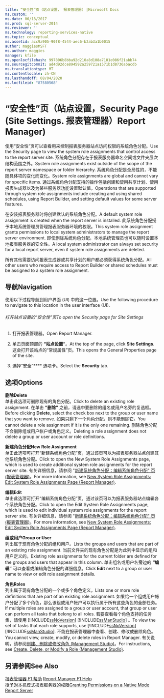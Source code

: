 ```yaml
---
title: “安全性”页（站点设置， 报表管理器) |Microsoft Docs
ms.custom: ''
ms.date: 06/13/2017
ms.prod: sql-server-2014
ms.reviewer: ''
ms.technology: reporting-services-native
ms.topic: conceptual
ms.assetid: acc9a905-90f8-4544-aec6-b2ab3a1b0015
author: maggiesMSFT
ms.author: maggies
manager: kfile
ms.openlocfilehash: 997806b8bba92d210a8d108a7101e086f21abb74
ms.sourcegitcommit: ad4d92dce894592a259721a1571b1d8736abacdb
ms.translationtype: MT
ms.contentlocale: zh-CN
ms.lasthandoff: 08/04/2020
ms.locfileid: "87580568"
---
```

# <a name="security-page-site-settings-report-manager"></a><span data-ttu-id="1a6b0-103">“安全性”页（站点设置，</span><span class="sxs-lookup"><span data-stu-id="1a6b0-103">Security Page (Site Settings.</span></span> <span data-ttu-id="1a6b0-104">报表管理器）</span><span class="sxs-lookup"><span data-stu-id="1a6b0-104">Report Manager)</span></span>
  <span data-ttu-id="1a6b0-105">使用“安全性”页可以查看用来控制报表服务器站点访问权限的系统角色分配。</span><span class="sxs-lookup"><span data-stu-id="1a6b0-105">Use the Security page to view the system role assignments that control access to the report server site.</span></span> <span data-ttu-id="1a6b0-106">系统角色分配存在于报表服务器命名空间或文件夹层次结构范围之外。</span><span class="sxs-lookup"><span data-stu-id="1a6b0-106">System role assignments exist outside of the scope of the report server namespace or folder hierarchy.</span></span> <span data-ttu-id="1a6b0-107">系统角色分配是全局性的，不能随具体项的变化而变化。</span><span class="sxs-lookup"><span data-stu-id="1a6b0-107">System role assignments are global and cannot vary for specific items.</span></span> <span data-ttu-id="1a6b0-108">通过系统角色分配支持的操作包括创建和使用共享计划、使用报表生成器以及为某些服务器功能设置默认值。</span><span class="sxs-lookup"><span data-stu-id="1a6b0-108">Operations that are supported through system role assignments include creating and using shared schedules, using Report Builder, and setting default values for some server features.</span></span>  
  
 <span data-ttu-id="1a6b0-109">在安装报表服务器时将创建默认的系统角色分配。</span><span class="sxs-lookup"><span data-stu-id="1a6b0-109">A default system role assignment is created when the report server is installed.</span></span> <span data-ttu-id="1a6b0-110">此系统角色分配授予本地系统管理员管理报表服务器环境的权限。</span><span class="sxs-lookup"><span data-stu-id="1a6b0-110">This system role assignment grants permissions to local system administrators to manage the report server environment.</span></span> <span data-ttu-id="1a6b0-111">即使删除系统角色分配，本地系统管理员也可以随时设置本地报表服务器的安全性。</span><span class="sxs-lookup"><span data-stu-id="1a6b0-111">A local system administrator can always set security for a local report server, even if system role assignments are deleted.</span></span>  
  
 <span data-ttu-id="1a6b0-112">所有其他需要访问报表生成器或共享计划的用户都必须获得系统角色分配。</span><span class="sxs-lookup"><span data-stu-id="1a6b0-112">All other users who require access to Report Builder or shared schedules must be assigned to a system role assignment.</span></span>  
  
## <a name="navigation"></a><span data-ttu-id="1a6b0-113">导航</span><span class="sxs-lookup"><span data-stu-id="1a6b0-113">Navigation</span></span>  
 <span data-ttu-id="1a6b0-114">使用以下过程导航到用户界面 (UI) 中的这一位置。</span><span class="sxs-lookup"><span data-stu-id="1a6b0-114">Use the following procedure to navigate to this location in the user interface (UI).</span></span>  
  
###### <a name="to-open-the-security-page-for-site-settings"></a><span data-ttu-id="1a6b0-115">打开站点设置的“安全性”页</span><span class="sxs-lookup"><span data-stu-id="1a6b0-115">To open the Security page for Site Settings</span></span>  
  
1.  <span data-ttu-id="1a6b0-116">打开报表管理器。</span><span class="sxs-lookup"><span data-stu-id="1a6b0-116">Open Report Manager.</span></span>  
  
2.  <span data-ttu-id="1a6b0-117">单击页面顶部的 **“站点设置”**。</span><span class="sxs-lookup"><span data-stu-id="1a6b0-117">At the top of the page, click **Site Settings**.</span></span> <span data-ttu-id="1a6b0-118">这会打开该站点的“常规属性”页。</span><span class="sxs-lookup"><span data-stu-id="1a6b0-118">This opens the General Properties page of the site.</span></span>  
  
3.  <span data-ttu-id="1a6b0-119">选择“安全”\*\*\*\* 选项卡。</span><span class="sxs-lookup"><span data-stu-id="1a6b0-119">Select the **Security** tab.</span></span>  
  
## <a name="options"></a><span data-ttu-id="1a6b0-120">选项</span><span class="sxs-lookup"><span data-stu-id="1a6b0-120">Options</span></span>  
 <span data-ttu-id="1a6b0-121">**删除**</span><span class="sxs-lookup"><span data-stu-id="1a6b0-121">**Delete**</span></span>  
 <span data-ttu-id="1a6b0-122">单击此选项可删除现有的角色分配。</span><span class="sxs-lookup"><span data-stu-id="1a6b0-122">Click to delete an existing role assignment.</span></span> <span data-ttu-id="1a6b0-123">在单击 **“删除”** 之前，请选中要删除的组名或用户名旁的复选框。</span><span class="sxs-lookup"><span data-stu-id="1a6b0-123">Before clicking **Delete**, select the check box next to the group or user name that you want to remove.</span></span> <span data-ttu-id="1a6b0-124">如果只剩下一个角色分配，则不能删除它。</span><span class="sxs-lookup"><span data-stu-id="1a6b0-124">You cannot delete a role assignment if it is the only one remaining.</span></span> <span data-ttu-id="1a6b0-125">删除角色分配不会删除组或用户帐户或角色定义。</span><span class="sxs-lookup"><span data-stu-id="1a6b0-125">Deleting a role assignment does not delete a group or user account or role definitions.</span></span>  
  
 <span data-ttu-id="1a6b0-126">**新建角色分配**</span><span class="sxs-lookup"><span data-stu-id="1a6b0-126">**New Role Assignment**</span></span>  
 <span data-ttu-id="1a6b0-127">单击此选项可打开“新建系统角色分配”页，通过该页可以为报表服务器站点创建其他系统角色分配。</span><span class="sxs-lookup"><span data-stu-id="1a6b0-127">Click to open the New System Role Assignments page, which is used to create additional system role assignments for the report server site.</span></span> <span data-ttu-id="1a6b0-128">有关详细信息，请参阅 "[新建系统角色分配：编辑系统角色分配" 页 &#40;报表管理器&#41;](../../2014/reporting-services/new-system-role-assignments-edit-system-role-assignments-page-report-manager.md)。</span><span class="sxs-lookup"><span data-stu-id="1a6b0-128">For more information, see [New System Role Assignments: Edit System Role Assignments Page &#40;Report Manager&#41;](../../2014/reporting-services/new-system-role-assignments-edit-system-role-assignments-page-report-manager.md).</span></span>  
  
 <span data-ttu-id="1a6b0-129">**编辑**</span><span class="sxs-lookup"><span data-stu-id="1a6b0-129">**Edit**</span></span>  
 <span data-ttu-id="1a6b0-130">单击此选项可打开“编辑系统角色分配”页，通过该页可以为报表服务器站点编辑各个系统角色分配。</span><span class="sxs-lookup"><span data-stu-id="1a6b0-130">Click to open the Edit System Role Assignments page, which is used to edit individual system role assignments for the report server site.</span></span> <span data-ttu-id="1a6b0-131">有关详细信息，请参阅 "[新建系统角色分配：编辑系统角色分配" 页 &#40;报表管理器&#41;](../../2014/reporting-services/new-system-role-assignments-edit-system-role-assignments-page-report-manager.md)。</span><span class="sxs-lookup"><span data-stu-id="1a6b0-131">For more information, see [New System Role Assignments: Edit System Role Assignments Page &#40;Report Manager&#41;](../../2014/reporting-services/new-system-role-assignments-edit-system-role-assignments-page-report-manager.md).</span></span>  
  
 <span data-ttu-id="1a6b0-132">**组或用户**</span><span class="sxs-lookup"><span data-stu-id="1a6b0-132">**Group or User**</span></span>  
 <span data-ttu-id="1a6b0-133">列出属于现有角色分配的组和用户。</span><span class="sxs-lookup"><span data-stu-id="1a6b0-133">Lists the groups and users that are part of an existing role assignment.</span></span> <span data-ttu-id="1a6b0-134">当前文件夹的现有角色分配是为此列中显示的组和用户定义的。</span><span class="sxs-lookup"><span data-stu-id="1a6b0-134">Existing role assignments for the current folder are defined for the groups and users that appear in this column.</span></span> <span data-ttu-id="1a6b0-135">单击组名或用户名旁边的 **“编辑”** 可以查看或编辑角色分配的详细信息。</span><span class="sxs-lookup"><span data-stu-id="1a6b0-135">Click **Edit** next to a group or user name to view or edit role assignment details.</span></span>  
  
 <span data-ttu-id="1a6b0-136">**角色**</span><span class="sxs-lookup"><span data-stu-id="1a6b0-136">**Roles**</span></span>  
 <span data-ttu-id="1a6b0-137">列出属于现有角色分配的一个或多个角色定义。</span><span class="sxs-lookup"><span data-stu-id="1a6b0-137">Lists one or more role definitions that are part of an existing role assignment.</span></span> <span data-ttu-id="1a6b0-138">如果给一个组或用户帐户分配了多个角色，那么该组或用户帐户可以执行属于所有这些角色的全部任务。</span><span class="sxs-lookup"><span data-stu-id="1a6b0-138">If multiple roles are assigned to a group or user account, that group or user can perform all tasks that belong to all roles.</span></span> <span data-ttu-id="1a6b0-139">若要查看每个角色支持的任务集，请使用 [!INCLUDE[ssNoVersion](../includes/ssnoversion-md.md)] [!INCLUDE[ssManStudio](../includes/ssmanstudio-md.md)] 。</span><span class="sxs-lookup"><span data-stu-id="1a6b0-139">To view the set of tasks that each role supports, use [!INCLUDE[ssNoVersion](../includes/ssnoversion-md.md)] [!INCLUDE[ssManStudio](../includes/ssmanstudio-md.md)].</span></span> <span data-ttu-id="1a6b0-140">不能在报表管理器中查看、创建、修改或删除角色。</span><span class="sxs-lookup"><span data-stu-id="1a6b0-140">You cannot view, create, modify, or delete roles in Report Manager.</span></span> <span data-ttu-id="1a6b0-141">有关说明，请参阅[创建、删除或修改角色 &#40;Management Studio&#41;](security/role-definitions-create-delete-or-modify.md)。</span><span class="sxs-lookup"><span data-stu-id="1a6b0-141">For instructions, see [Create, Delete, or Modify a Role &#40;Management Studio&#41;](security/role-definitions-create-delete-or-modify.md).</span></span>  
  
## <a name="see-also"></a><span data-ttu-id="1a6b0-142">另请参阅</span><span class="sxs-lookup"><span data-stu-id="1a6b0-142">See Also</span></span>  
 <span data-ttu-id="1a6b0-143">[报表管理器 F1 帮助](../../2014/reporting-services/report-manager-f1-help.md) </span><span class="sxs-lookup"><span data-stu-id="1a6b0-143">[Report Manager F1 Help](../../2014/reporting-services/report-manager-f1-help.md) </span></span>  
 [<span data-ttu-id="1a6b0-144">授予对本机模式报表服务器的权限</span><span class="sxs-lookup"><span data-stu-id="1a6b0-144">Granting Permissions on a Native Mode Report Server</span></span>](security/granting-permissions-on-a-native-mode-report-server.md)  
  
  
